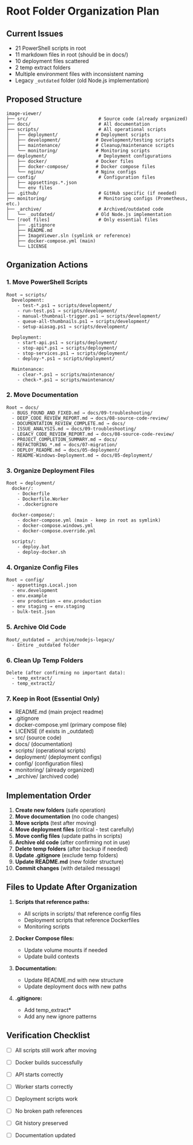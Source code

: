 # Root Folder Organization Plan

## Current Issues
- 21 PowerShell scripts in root
- 11 markdown files in root (should be in docs/)
- 10 deployment files scattered
- 2 temp extract folders
- Multiple environment files with inconsistent naming
- Legacy `_outdated` folder (old Node.js implementation)

## Proposed Structure

```
image-viewer/
├── src/                          # Source code (already organized)
├── docs/                         # All documentation
├── scripts/                      # All operational scripts
│   ├── deployment/              # Deployment scripts
│   ├── development/             # Development/testing scripts
│   ├── maintenance/             # Cleanup/maintenance scripts
│   └── monitoring/              # Monitoring scripts
├── deployment/                   # Deployment configurations
│   ├── docker/                  # Docker files
│   ├── docker-compose/          # Docker compose files
│   └── nginx/                   # Nginx configs
├── config/                       # Configuration files
│   ├── appsettings.*.json
│   └── env files
├── .github/                      # GitHub specific (if needed)
├── monitoring/                   # Monitoring configs (Prometheus, etc.)
├── _archive/                     # Archived/outdated code
│   └── _outdated/               # Old Node.js implementation
└── [root files]                  # Only essential files
    ├── .gitignore
    ├── README.md
    ├── ImageViewer.sln (symlink or reference)
    ├── docker-compose.yml (main)
    └── LICENSE
```

## Organization Actions

### 1. Move PowerShell Scripts
```
Root → scripts/
  Development:
    - test-*.ps1 → scripts/development/
    - run-test.ps1 → scripts/development/
    - manual-thumbnail-trigger.ps1 → scripts/development/
    - queue-all-thumbnails.ps1 → scripts/development/
    - setup-aiasag.ps1 → scripts/development/
    
  Deployment:
    - start-api.ps1 → scripts/deployment/
    - stop-api*.ps1 → scripts/deployment/
    - stop-services.ps1 → scripts/deployment/
    - deploy-*.ps1 → scripts/deployment/
    
  Maintenance:
    - clear-*.ps1 → scripts/maintenance/
    - check-*.ps1 → scripts/maintenance/
```

### 2. Move Documentation
```
Root → docs/
  - BUGS_FOUND_AND_FIXED.md → docs/09-troubleshooting/
  - DEEP_CODE_REVIEW_REPORT.md → docs/08-source-code-review/
  - DOCUMENTATION_REVIEW_COMPLETE.md → docs/
  - ISSUE_ANALYSIS.md → docs/09-troubleshooting/
  - LEGACY_CODE_REVIEW_REPORT.md → docs/08-source-code-review/
  - PROJECT_COMPLETION_SUMMARY.md → docs/
  - REFACTORING_*.md → docs/07-migration/
  - DEPLOY_README.md → docs/05-deployment/
  - README-Windows-Deployment.md → docs/05-deployment/
```

### 3. Organize Deployment Files
```
Root → deployment/
  docker/:
    - Dockerfile
    - Dockerfile.Worker
    - .dockerignore
  
  docker-compose/:
    - docker-compose.yml (main - keep in root as symlink)
    - docker-compose.windows.yml
    - docker-compose.override.yml
  
  scripts/:
    - deploy.bat
    - deploy-docker.sh
```

### 4. Organize Config Files
```
Root → config/
  - appsettings.Local.json
  - env.development
  - env.example
  - env production → env.production
  - env staging → env.staging
  - bulk-test.json
```

### 5. Archive Old Code
```
Root/_outdated → _archive/nodejs-legacy/
  - Entire _outdated folder
```

### 6. Clean Up Temp Folders
```
Delete (after confirming no important data):
  - temp_extract/
  - temp_extract2/
```

### 7. Keep in Root (Essential Only)
- README.md (main project readme)
- .gitignore
- docker-compose.yml (primary compose file)
- LICENSE (if exists in _outdated)
- src/ (source code)
- docs/ (documentation)
- scripts/ (operational scripts)
- deployment/ (deployment configs)
- config/ (configuration files)
- monitoring/ (already organized)
- _archive/ (archived code)

## Implementation Order

1. **Create new folders** (safe operation)
2. **Move documentation** (no code changes)
3. **Move scripts** (test after moving)
4. **Move deployment files** (critical - test carefully)
5. **Move config files** (update paths in scripts)
6. **Archive old code** (after confirming not in use)
7. **Delete temp folders** (after backup if needed)
8. **Update .gitignore** (exclude temp folders)
9. **Update README.md** (new folder structure)
10. **Commit changes** (with detailed message)

## Files to Update After Organization

1. **Scripts that reference paths:**
   - All scripts in scripts/ that reference config files
   - Deployment scripts that reference Dockerfiles
   - Monitoring scripts

2. **Docker Compose files:**
   - Update volume mounts if needed
   - Update build contexts

3. **Documentation:**
   - Update README.md with new structure
   - Update deployment docs with new paths

4. **.gitignore:**
   - Add temp_extract*
   - Add any new ignore patterns

## Verification Checklist

- [ ] All scripts still work after moving
- [ ] Docker builds successfully
- [ ] API starts correctly
- [ ] Worker starts correctly
- [ ] Deployment scripts work
- [ ] No broken path references
- [ ] Git history preserved
- [ ] Documentation updated


